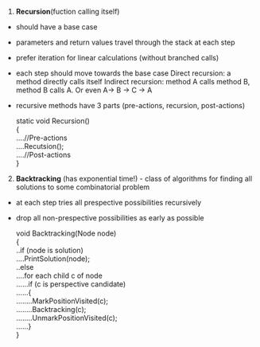 1. <b>Recursion</b>(fuction calling itself) 
- should have a base case
- parameters and return values travel through the stack at each step
- prefer iteration for linear calculations (without branched calls)
- each step should move towards the base case
    Direct recursion: a method directly calls itself
    Indirect recursion: method A calls method B, method B calls A. Or even A-> B -> C -> A	
- recursive methods have 3 parts (pre-actions, recursion, post-actions)<br/>
  
  static void Recursion()<br/>
  {<br/>
  ....//Pre-actions<br/>
  ....Recutsion();<br/>
  ....//Post-actions<br/>
  }<br/>

2. <b>Backtracking</b> (has exponential time!) - class of algorithms for finding all solutions to some combinatorial problem
- at each step tries all prespective possibilities recursively
- drop all non-prespective possibilities as early as possible<br/>
  
  void Backtracking(Node node)<br/>
  {<br/>
  ..if (node is solution)<br/>
  ....PrintSolution(node);<br/>
  ..else<br/>
  ....for each child c of node<br/>
  ......if (c is perspective candidate)<br/>
  ......{<br/>
  ........MarkPositionVisited(c);<br/>
  ........Backtracking(c);<br/>
  ........UnmarkPositionVisited(c);<br/>
  ......}<br/>
  }<br/>
